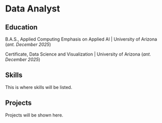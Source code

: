 # Data Analyst

## Education
  
  B.A.S., Applied Computing Emphasis on Applied AI | University of Arizona (_ant. December 2025_)
  
  Certificate, Data Science and Visualization | University of Arizona (_ant. December 2025_)

## Skills
This is where skills will be listed.

## Projects
Projects will be shown here.
